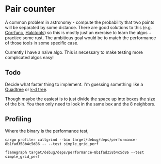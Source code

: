 # Pair counter

A common problem in astronomy - compute the probability that two points will be separated by some distance.
There are good solutions to this (e.g. [Corrfunc](https://github.com/manodeep/Corrfunc), [Halotools](https://github.com/astropy/halotools)) so this is mostly just an exercise to learn the algos + practice some rust. The ambitious goal would be to match the performance of those tools in some specific case.

Currently I have a naive algo. This is necessary to make testing more complicated algos easy!

## Todo

Decide what faster thing to implement. I'm guessing something like a [Quadtree](https://en.wikipedia.org/wiki/Quadtree) or [k-d tree](https://en.wikipedia.org/wiki/Quadtree).

Though maybe the easiest is to just divide the space up into boxes the size of the bin. You then only need to look in the same box and the 8 neighbors.

## Profiling

Where the binary is the performance test,
```
cargo profiler callgrind --bin target/debug/deps/performance-8b1fad358b4c5d86 -- --test simple_grid_perf
```

```
flamegraph target/debug/deps/performance-8b1fad358b4c5d86 --test simple_grid_perf
```
